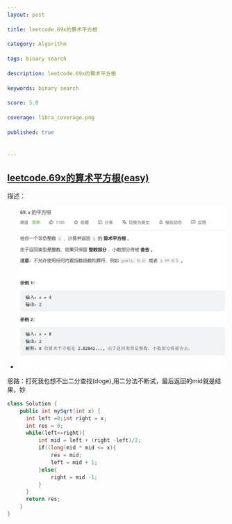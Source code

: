 ```yaml
---
layout: post

title: leetcode.69x的算术平方根

category: Algorithm

tags: binary search

description: leetcode.69x的算术平方根

keywords: binary search

score: 5.0

coverage: libra_coverage.png

published: true


---
```


##  [leetcode.69x的算术平方根(easy)](https://leetcode.cn/problems/sqrtx/)

描述：

- ![image-20221113100625021](/assets/imgs/image-20221113100625021.png)

思路：打死我也想不出二分查找(doge),用二分法不断试，最后返回的mid就是结果，妙

```java
class Solution {
    public int mySqrt(int x) {
      int left =0;int right = x;
      int res = 0;
      while(left<=right){
          int mid = left + (right -left)/2;
          if((long)mid * mid <= x){
              res = mid;
              left = mid + 1;
          }else{
              right = mid -1;
          }
      }
      return res;
    }
}
```

